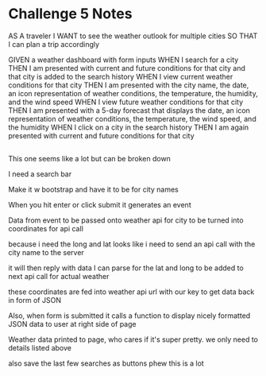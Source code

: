 # Challenge 5 Notes

AS A traveler
I WANT to see the weather outlook for multiple cities
SO THAT I can plan a trip accordingly


GIVEN a weather dashboard with form inputs
WHEN I search for a city
THEN I am presented with current and future conditions for that city and that city is added to the search history
WHEN I view current weather conditions for that city
THEN I am presented with the city name, the date, an icon representation of weather conditions, the temperature, the humidity, and the wind speed
WHEN I view future weather conditions for that city
THEN I am presented with a 5-day forecast that displays the date, an icon representation of weather conditions, the temperature, the wind speed, and the humidity
WHEN I click on a city in the search history
THEN I am again presented with current and future conditions for that city

##

This one seems like a lot but can be broken down

I need a search bar

Make it w bootstrap and have it to be for city names

When you hit enter or click submit it generates an event

Data from event to be passed onto weather api for city to be turned into coordinates for api call

because i need the long and lat looks like i need to send an api call with the city name to the server

it will then reply with data I can parse for the lat and long to be added to next api call for actual weather

these coordinates are fed into weather api url with our key to get data back in form of JSON

Also, when form is submitted it calls a function to display nicely formatted JSON data to user at right side of page

Weather data printed to page, who cares if it's super pretty. we only need to details listed above

also save the last few searches as buttons phew this is a lot